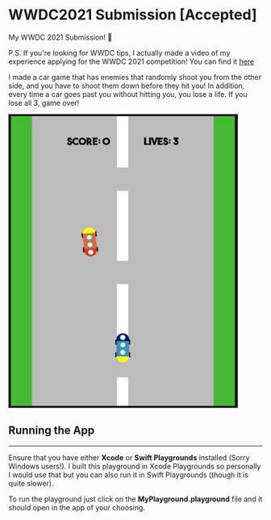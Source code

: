 # WWDC2021 Submission [Accepted]


My WWDC 2021 Submission! 🚀

P.S. If you're looking for WWDC tips, I actually made a video of my experience applying for the WWDC 2021 competition! You can find it [here](https://youtu.be/T32k8JW4J0g)

I made a car game that has enemies that randomly shoot you from the other side, and you have to shoot them down before they hit you! In addition, every time a car goes past you without hitting you, you lose a life. If you lose all 3, game over!

![An Image of my playground running](images/Screenshot.png)


## Running the App 

---

Ensure that you have either **Xcode** or **Swift Playgrounds** installed (Sorry Windows users!). I built this playground in Xcode Playgrounds so personally I would use that but you can also run it in Swift Playgrounds (though it is quite slower).

To run the playground just click on the **MyPlayground.playground** file and it should open in the app of your choosing.